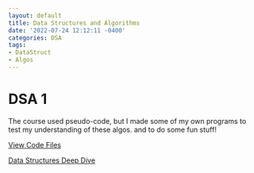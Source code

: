 ```yaml
---
layout: default
title: Data Structures and Algorithms
date: '2022-07-24 12:12:11 -0400'
categories: DSA
tags:
- DataStruct
- Algos
---
```


# DSA 1

The course used pseudo-code, but I made some of my own programs to test my understanding of these algos. and to do some fun stuff!

[View Code Files](https://github.com/avipars/CS-Resources/tree/main/data_struct)

[Data Structures Deep Dive](https://tech.aviparshan.com/2022/06/data-and-programming-structures-guide.html)